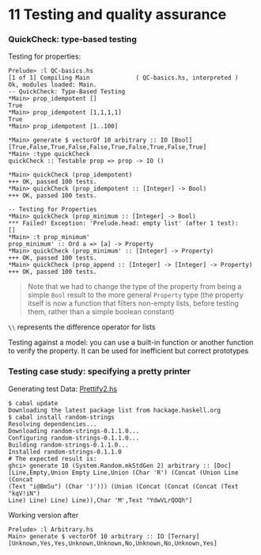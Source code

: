 # 11 Testing and quality assurance

### QuickCheck: type-based testing

Testing for properties:

```
Prelude> :l QC-basics.hs
[1 of 1] Compiling Main             ( QC-basics.hs, interpreted )
Ok, modules loaded: Main.
-- QuickCheck: Type-Based Testing
*Main> prop_idempotent []
True
*Main> prop_idempotent [1,1,1,1]
True
*Main> prop_idempotent [1..100]

*Main> generate $ vectorOf 10 arbitrary :: IO [Bool]
[True,False,True,False,False,True,False,True,False,True]
*Main> :type quickCheck
quickCheck :: Testable prop => prop -> IO ()

*Main> quickCheck (prop_idempotent)
+++ OK, passed 100 tests.
*Main> quickCheck (prop_idempotent :: [Integer] -> Bool)
+++ OK, passed 100 tests.

-- Testing for Properties
*Main> quickCheck (prop_minimum :: [Integer] -> Bool)
*** Failed! Exception: 'Prelude.head: empty list' (after 1 test):
[]
*Main> :t prop_minimum'
prop_minimum' :: Ord a => [a] -> Property
*Main> quickCheck (prop_minimum' :: [Integer] -> Property)
+++ OK, passed 100 tests.
*Main> quickCheck (prop_append :: [Integer] -> [Integer] -> Property)
+++ OK, passed 100 tests.
```
> Note that we had to change the type of the property from being a simple `Bool` result to the more general `Property` type (the property itself is now a function that filters non-empty lists, before testing them, rather than a simple boolean constant)

`\\` represents the difference operator for lists

Testing against a model: you can use a built-in function or another function to verify the property. It can be used for inefficient but correct prototypes

### Testing case study: specifying a pretty printer

Generating test Data: [Prettify2.hs](/Prettify2.hs)

```
$ cabal update
Downloading the latest package list from hackage.haskell.org
$ cabal install random-strings
Resolving dependencies...
Downloading random-strings-0.1.1.0...
Configuring random-strings-0.1.1.0...
Building random-strings-0.1.1.0...
Installed random-strings-0.1.1.0
# The expected result is:
ghci> generate 10 (System.Random.mkStdGen 2) arbitrary :: [Doc]
[Line,Empty,Union Empty Line,Union (Char 'R') (Concat (Union Line (Concat
(Text "i@BmSu") (Char ')'))) (Union (Concat (Concat (Concat (Text "kqV!iN")
Line) Line) Line) Line)),Char 'M',Text "YdwVLrQOQh"]

```


Working version after

```
Prelude> :l Arbitrary.hs
Main> generate $ vectorOf 10 arbitrary :: IO [Ternary]
[Unknown,Yes,Yes,Unknown,Unknown,No,Unknown,No,Unknown,Yes]

```
